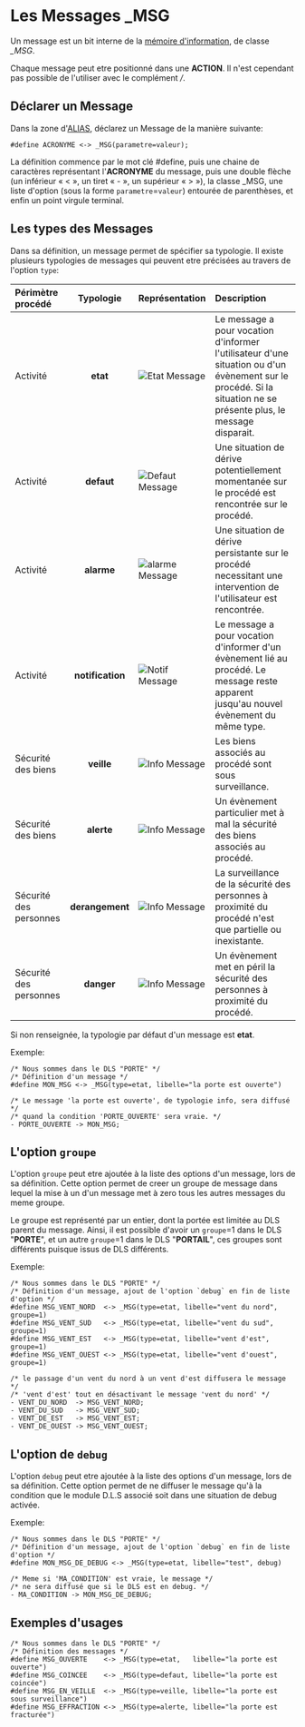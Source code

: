 # Les Messages _MSG

Un message est un bit interne de la [mémoire d'information](dls.md#memoire-d'informations), de classe *_MSG*.

Chaque message peut etre positionné dans une **ACTION**. Il n'est cependant pas possible de l'utiliser avec le complément */*.


## Déclarer un Message

Dans la zone d'[ALIAS](dls_acronymes.md), déclarez un Message de la manière suivante:

    #define ACRONYME <-> _MSG(parametre=valeur);

La définition commence par le mot clé #define, puis une chaine de caractères représentant l'**ACRONYME** du message, puis une double flèche (un inférieur « < », un tiret « - », un supérieur « > »),
la classe _MSG, une liste d'option (sous la forme `parametre`=`valeur`) entourée de parenthèses, et enfin un point virgule terminal.

## Les types des Messages

Dans sa définition, un message permet de spécifier sa typologie. Il existe plusieurs typologies de messages qui peuvent etre précisées
au travers de l'option `type`:

| Périmètre procédé 	| Typologie | Représentation | 	Description
|:------------|:--------:|:----------------|:-------
| Activité | **etat** | ![Etat Message](https://static.abls-habitat.fr/img/info.svg) | Le message a pour vocation d'informer l'utilisateur d'une situation ou d'un évènement sur le procédé. Si la situation ne se présente plus, le message disparait.
| Activité | **defaut** | ![Defaut Message](https://static.abls-habitat.fr/img/pignon_orange.svg) | Une situation de dérive potentiellement momentanée sur le procédé est rencontrée sur le procédé.
| Activité | **alarme** | ![alarme Message](https://static.abls-habitat.fr/img/pignon_red.svg) | Une situation de dérive persistante sur le procédé necessitant une intervention de l'utilisateur est rencontrée.
| Activité | **notification** | ![Notif Message](https://static.abls-habitat.fr/img/panneau_danger.svg) | Le message a pour vocation d'informer d'un évènement lié au procédé. Le message reste apparent jusqu'au nouvel évènement du même type.
| Sécurité des biens | **veille** | ![Info Message](https://static.abls-habitat.fr/img/bouclier_green.svg) | Les biens associés au procédé sont sous surveillance.
| Sécurité des biens | **alerte** | ![Info Message](https://static.abls-habitat.fr/img/bouclier_red.svg) | Un évènement particulier met à mal la sécurité des biens associés au procédé.
| Sécurité des personnes | **derangement** | ![Info Message](https://static.abls-habitat.fr/img/croix_orange.svg) | La surveillance de la sécurité des personnes à proximité du procédé n'est que partielle ou inexistante.
| Sécurité des personnes | **danger** | ![Info Message](https://static.abls-habitat.fr/img/croix_red.svg) | Un évènement met en péril la sécurité des personnes à proximité du procédé.

Si non renseignée, la typologie par défaut d'un message est **etat**.

Exemple:

    /* Nous sommes dans le DLS "PORTE" */
    /* Définition d'un message */
    #define MON_MSG <-> _MSG(type=etat, libelle="la porte est ouverte")

    /* Le message 'la porte est ouverte', de typologie info, sera diffusé */
    /* quand la condition 'PORTE_OUVERTE' sera vraie. */
    - PORTE_OUVERTE -> MON_MSG;


## L'option `groupe`

L'option `groupe` peut etre ajoutée à la liste des options d'un message, lors de sa définition.
Cette option permet de creer un groupe de message dans lequel la mise à un d'un message met à zero tous les autres messages du meme groupe.

Le groupe est représenté par un entier, dont la portée est limitée au DLS parent du message. Ainsi, il est possible d'avoir un
`groupe`=1 dans le DLS "**PORTE**", et un autre `groupe`=1 dans le DLS "**PORTAIL**", ces groupes sont différents puisque issus de DLS différents.

Exemple:

    /* Nous sommes dans le DLS "PORTE" */
    /* Définition d'un message, ajout de l'option `debug` en fin de liste d'option */
    #define MSG_VENT_NORD  <-> _MSG(type=etat, libelle="vent du nord", groupe=1)
    #define MSG_VENT_SUD   <-> _MSG(type=etat, libelle="vent du sud", groupe=1)
    #define MSG_VENT_EST   <-> _MSG(type=etat, libelle="vent d'est", groupe=1)
    #define MSG_VENT_OUEST <-> _MSG(type=etat, libelle="vent d'ouest", groupe=1)

    /* le passage d'un vent du nord à un vent d'est diffusera le message */
    /* 'vent d'est' tout en désactivant le message 'vent du nord' */
    - VENT_DU_NORD  -> MSG_VENT_NORD;
    - VENT_DU_SUD   -> MSG_VENT_SUD;
    - VENT_DE_EST   -> MSG_VENT_EST;
    - VENT_DE_OUEST -> MSG_VENT_OUEST;

## L'option de `debug`

L'option `debug` peut etre ajoutée à la liste des options d'un message, lors de sa définition.
Cette option permet de ne diffuser le message qu'à la condition que le module D.L.S associé soit dans une situation de debug activée.

Exemple:

    /* Nous sommes dans le DLS "PORTE" */
    /* Définition d'un message, ajout de l'option `debug` en fin de liste d'option */
    #define MON_MSG_DE_DEBUG <-> _MSG(type=etat, libelle="test", debug)

    /* Meme si 'MA_CONDITION' est vraie, le message */
    /* ne sera diffusé que si le DLS est en debug. */
    - MA_CONDITION -> MON_MSG_DE_DEBUG;

## Exemples d'usages

    /* Nous sommes dans le DLS "PORTE" */
    /* Définition des messages */
    #define MSG_OUVERTE    <-> _MSG(type=etat,   libelle="la porte est ouverte")
    #define MSG_COINCEE    <-> _MSG(type=defaut, libelle="la porte est coincée")
    #define MSG_EN_VEILLE  <-> _MSG(type=veille, libelle="la porte est sous surveillance")
    #define MSG_EFFRACTION <-> _MSG(type=alerte, libelle="la porte est fracturée")

